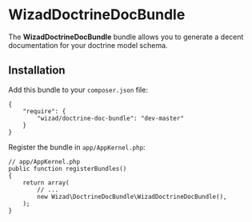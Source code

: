 WizadDoctrineDocBundle
======================

The **WizadDoctrineDocBundle** bundle allows you to generate a decent documentation for your doctrine model schema.

## Installation ##

Add this bundle to your `composer.json` file:

    {
        "require": {
            "wizad/doctrine-doc-bundle": "dev-master"
        }
    }

Register the bundle in `app/AppKernel.php`:

    // app/AppKernel.php
    public function registerBundles()
    {
        return array(
            // ...
            new Wizad\DoctrineDocBundle\WizadDoctrineDocBundle(),
        );
    }
